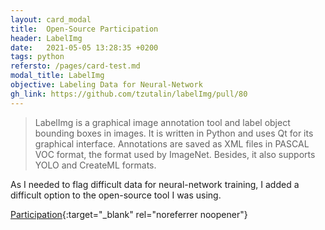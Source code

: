 ```yaml
---
layout: card_modal
title:  Open-Source Participation 
header: LabelImg
date:   2021-05-05 13:28:35 +0200
tags: python
refersto: /pages/card-test.md
modal_title: LabelImg
objective: Labeling Data for Neural-Network
gh_link: https://github.com/tzutalin/labelImg/pull/80
---
```


> LabelImg is a graphical image annotation tool and label object bounding boxes in images. It is written in Python and uses Qt for its graphical interface. Annotations are saved as XML files in PASCAL VOC format, the format used by ImageNet. Besides, it also supports YOLO and CreateML formats.

As I needed to flag difficult data for neural-network training, I added a difficult option to the open-source tool I was using. 

[Participation](https://github.com/tzutalin/labelImg/pull/80){:target="_blank" rel="noreferrer noopener"}